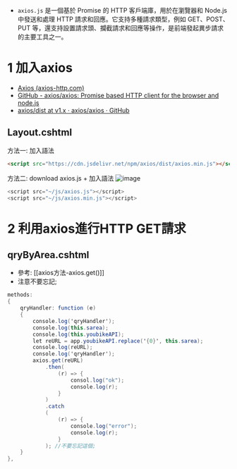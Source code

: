 - `axios.js` 是一個基於 Promise 的 HTTP 客戶端庫，用於在瀏覽器和 Node.js 中發送和處理 HTTP 請求和回應。它支持多種請求類型，例如 GET、POST、PUT 等，還支持設置請求頭、攔截請求和回應等操作，是前端發起異步請求的主要工具之一。
# 1 加入axios
- [Axios (axios-http.com)](https://axios-http.com/)
- [GitHub - axios/axios: Promise based HTTP client for the browser and node.js](https://github.com/axios/axios)
- [axios/dist at v1.x · axios/axios · GitHub](https://github.com/axios/axios/tree/v1.x/dist)
## Layout.cshtml
方法一: 加入語法
```html
<script src="https://cdn.jsdelivr.net/npm/axios/dist/axios.min.js"></script>
```
方法二: download axios.js + 加入語法
![image](https://github.com/Riley-Shu/WebForSearchingYoubike/blob/master/Note/image/07_1_1.png)
```cs
<script src="~/js/axios.js"></script>
<script src="~/js/axios.min.js"></script>
```

# 2 利用axios進行HTTP GET請求
## qryByArea.cshtml
- 參考: [[axios方法-axios.get()]]
- 注意不要忘記; 
```cs
methods:
{
	qryHandler: function (e) 
	{
		console.log('qryHandler');
		console.log(this.sarea);
		console.log(this.youbikeAPI);
		let reURL = app.youbikeAPI.replace('{0}', this.sarea);
		console.log(reURL);
		console.log('qryHandler');
		axios.get(reURL)
			.then(
				(r) => {
					consol.log("ok");
					console.log(r);
				}
			)
			.catch
			(
				(r) => {
					console.log("error");
					console.log(r);
				}
			); //不要忘記這個;
	}
},
```

